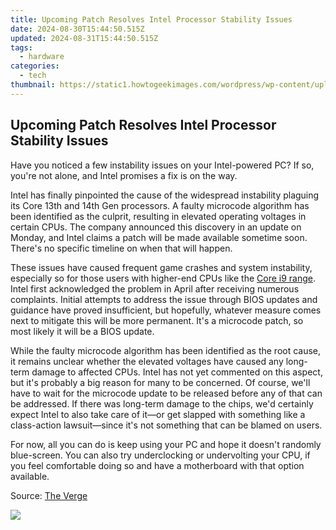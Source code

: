 ```yaml
---
title: Upcoming Patch Resolves Intel Processor Stability Issues
date: 2024-08-30T15:44:50.515Z
updated: 2024-08-31T15:44:50.515Z
tags:
  - hardware
categories:
  - tech
thumbnail: https://static1.howtogeekimages.com/wordpress/wp-content/uploads/wm/2023/10/intel-core-i9-14900k-1.jpg
---
```


## Upcoming Patch Resolves Intel Processor Stability Issues

Have you noticed a few instability issues on your Intel-powered PC? If so, you're not alone, and Intel promises a fix is on the way.

 Intel has finally pinpointed the cause of the widespread instability plaguing its Core 13th and 14th Gen processors. A faulty microcode algorithm has been identified as the culprit, resulting in elevated operating voltages in certain CPUs. The company announced this discovery in an update on Monday, and Intel claims a patch will be made available sometime soon. There's no specific timeline on when that will happen.

 These issues have caused frequent game crashes and system instability, especially so for those users with higher-end CPUs like the [Core i9 range](https://youtube-data.techidaily.com/024-approved-unlocking-audience-connection-top-video-formats-for-youtube-success/). Intel first acknowledged the problem in April after receiving numerous complaints. Initial attempts to address the issue through BIOS updates and guidance have proved insufficient, but hopefully, whatever measure comes next to mitigate this will be more permanent. It's a microcode patch, so most likely it will be a BIOS update.

 While the faulty microcode algorithm has been identified as the root cause, it remains unclear whether the elevated voltages have caused any long-term damage to affected CPUs. Intel has not yet commented on this aspect, but it's probably a big reason for many to be concerned. Of course, we'll have to wait for the microcode update to be released before any of that can be addressed. If there was long-term damage to the chips, we'd certainly expect Intel to also take care of it—or get slapped with something like a class-action lawsuit—since it's not something that can be blamed on users.

 For now, all you can do is keep using your PC and hope it doesn't randomly blue-screen. You can also try underclocking or undervolting your CPU, if you feel comfortable doing so and have a motherboard with that option available.

 Source: [The Verge](https://www.theverge.com/2024/7/22/24203959/intel-core-13th-14th-gen-cpu-crash-update-patch)

<ins class="adsbygoogle"
     style="display:block"
     data-ad-format="autorelaxed"
     data-ad-client="ca-pub-7571918770474297"
     data-ad-slot="1223367746"></ins>



<ins class="adsbygoogle"
     style="display:block"
     data-ad-client="ca-pub-7571918770474297"
     data-ad-slot="8358498916"
     data-ad-format="auto"
     data-full-width-responsive="true"></ins>



<!-- affiliate ads begin -->
<a href="https://shop.mondly.com/affiliate.php?ACCOUNT=ATISTUDI&AFFILIATE=108875&PATH=https%3A%2F%2Fwww.mondly.com%3FAFFILIATE%3D108875%26RESOURCE%3D%2BBusiness%2B970x90%2B"><img src="https://secure.avangate.com/images/merchant/69c418c33ec2e1a4267fa9bb77fa1428/business-970x90.gif" border="0"></a>
<!-- affiliate ads end -->